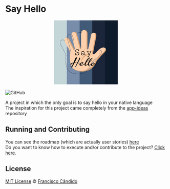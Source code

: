 # Say Hello

<!-- Voltar linha antes de commitar -->
<p align="center">
<img width="200" height="200" src="./.github/images/logo.jpeg"></img><br>
</div>
</p>

![GitHub](https://img.shields.io/github/license/franciscocandido/say-hello?style=flat-square)

A project in which the only goal is to say hello in your native language<br>
The inspiration for this project came completely from the [app-ideas](https://github.com/florinpop17/app-ideas) repository

## Running and Contributing
You can see the roadmap (which are actually user stories) [here](https://github.com/franciscocandido/say-hello/issues/1)<br>
Do you want to know how to execute and/or contribute to the project? [Click here](https://github.com/franciscocandido/say-hello/blob/master/.github/CONTRIBUTING.md).

## License

[MIT License](https://github.com/franciscocandido/say-hello/blob/master/LICENSE) &copy; [Francisco Cândido](https://github.com/franciscocandido)
